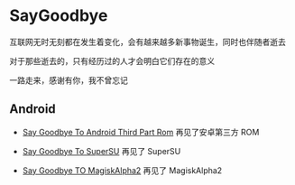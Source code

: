 # SayGoodbye

互联网无时无刻都在发生着变化，会有越来越多新事物诞生，同时也伴随者逝去

对于那些逝去的，只有经历过的人才会明白它们存在的意义

一路走来，感谢有你，我不曾忘记

## Android

* [Say Goodbye To Android Third Part Rom](Android/ROM/README.md)    再见了安卓第三方 ROM
* [Say Goodbye To SuperSU](Android/SuperSU/README.md)    再见了 SuperSU 

* [Say Goodbye TO MagiskAlpha2](Android/MagiskAlpha2/README.md) 再见了 MagiskAlpha2